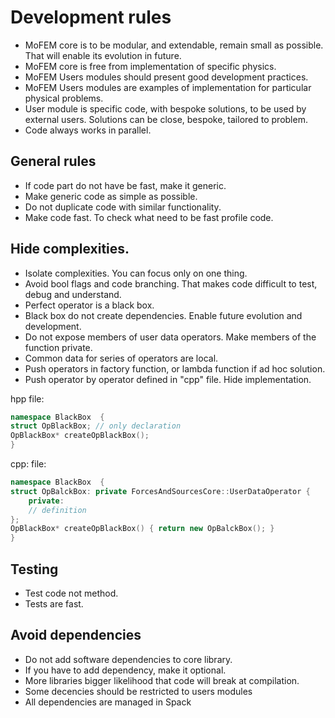 # Development rules

- MoFEM core is to be modular, and extendable, remain small as possible. That will enable its evolution in future.
- MoFEM core is free from implementation of specific physics. 	
- MoFEM Users modules should present good development practices. 
- MoFEM Users modules are examples of implementation for particular physical problems.
- User module is specific code, with bespoke solutions, to be used by external 
users. Solutions can be close, bespoke, tailored to problem.
- Code always works in parallel.

## General rules

- If code part do not have be fast, make it generic.
- Make generic code as simple as possible.
- Do not duplicate code with similar functionality.
- Make code fast. To check what need to be fast profile code.

## Hide complexities.

- Isolate complexities. You can focus only on one thing. 
- Avoid bool flags and code branching. That makes code difficult to test, debug and understand.
- Perfect operator is a black box. 
- Black box do not create dependencies. Enable future evolution and development.
- Do not expose members of user data operators. Make members of the function private. 
- Common data for series of operators are local. 
- Push operators in factory function, or lambda function if ad hoc solution.
- Push operator by operator defined in "cpp" file. Hide implementation.

hpp file:
```c++
namespace BlackBox  {
struct OpBlackBox; // only declaration
OpBlackBox* createOpBlackBox();
}
```

cpp: file:
```c++
namespace BlackBox  {
struct OpBalckBox: private ForcesAndSourcesCore::UserDataOperator {
	private:
	// definition
};
OpBlackBox* createOpBlackBox() { return new OpBalckBox(); }
}
```

## Testing

- Test code not method.
- Tests are fast.

## Avoid dependencies

- Do not add software dependencies to core library.
- If you have to add dependency, make it optional.
- More libraries bigger likelihood that code will break at compilation.
- Some decencies should be restricted to users modules
- All dependencies are managed in Spack

